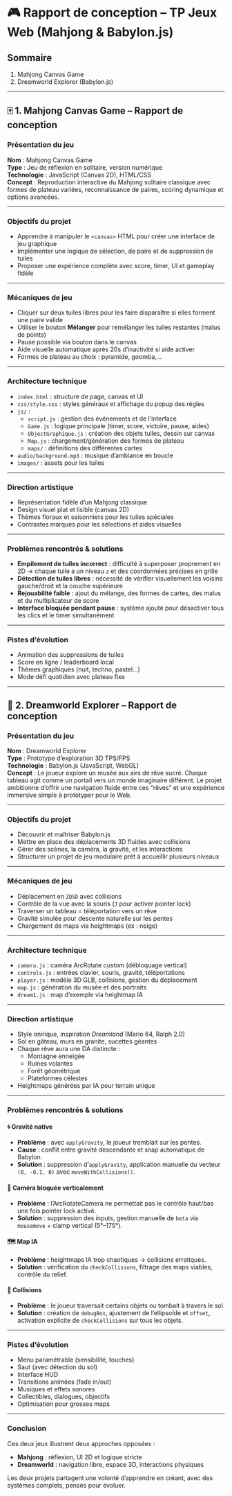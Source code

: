 # 🎮 Rapport de conception – TP Jeux Web (Mahjong & Babylon.js)

## Sommaire

1. Mahjong Canvas Game  
2. Dreamworld Explorer (Babylon.js)

---

## 🀄 1. Mahjong Canvas Game – Rapport de conception

### Présentation du jeu

**Nom** : Mahjong Canvas Game  
**Type** : Jeu de réflexion en solitaire, version numérique  
**Technologie** : JavaScript (Canvas 2D), HTML/CSS  
**Concept** : Reproduction interactive du Mahjong solitaire classique avec formes de plateau variées, reconnaissance de paires, scoring dynamique et options avancées.

---

### Objectifs du projet

- Apprendre à manipuler le `<canvas>` HTML pour créer une interface de jeu graphique
- Implémenter une logique de sélection, de paire et de suppression de tuiles
- Proposer une expérience complète avec score, timer, UI et gameplay fidèle

---

### Mécaniques de jeu

- Cliquer sur deux tuiles libres pour les faire disparaître si elles forment une paire valide
- Utiliser le bouton **Mélanger** pour remélanger les tuiles restantes (malus de points)
- Pause possible via bouton dans le canvas
- Aide visuelle automatique après 20s d’inactivité si aide activer
- Formes de plateau au choix : pyramide, goomba,...

---

### Architecture technique

- `index.html` : structure de page, canvas et UI
- `css/style.css` : styles généraux et affichage du popup des règles
- `js/` :
  - `script.js` : gestion des événements et de l’interface
  - `Game.js` : logique principale (timer, score, victoire, pause, aides)
  - `ObjectGraphique.js` : création des objets tuiles, dessin sur canvas
  - `Map.js` : chargement/génération des formes de plateau
  - `maps/` : définitions des différentes cartes
- `audio/background.mp3` : musique d’ambiance en boucle
- `images/` : assets pour les tuiles

---

### Direction artistique

- Représentation fidèle d’un Mahjong classique
- Design visuel plat et lisible (canvas 2D)
- Thèmes floraux et saisonniers pour les tuiles spéciales
- Contrastes marqués pour les sélections et aides visuelles

---

### Problèmes rencontrés & solutions

- **Empilement de tuiles incorrect** : difficulté à superposer proprement en 2D → chaque tuile a un niveau `z` et des coordonnées précises en grille
- **Détection de tuiles libres** : nécessité de vérifier visuellement les voisins gauche/droit et la couche supérieure
- **Rejouabilité faible** : ajout du mélange, des formes de cartes, des malus et du multiplicateur de score
- **Interface bloquée pendant pause** : système ajouté pour désactiver tous les clics et le timer simultanément

---

### Pistes d’évolution

- Animation des suppressions de tuiles
- Score en ligne / leaderboard local
- Thèmes graphiques (nuit, techno, pastel...)
- Mode défi quotidien avec plateau fixe

---

## 🌌 2. Dreamworld Explorer – Rapport de conception

### Présentation du jeu

**Nom** : Dreamworld Explorer  
**Type** : Prototype d’exploration 3D TPS/FPS  
**Technologie** : Babylon.js (JavaScript, WebGL)  
**Concept** : Le joueur explore un musée aux airs de rêve sucré. Chaque tableau agit comme un portail vers un monde imaginaire différent. Le projet ambitionne d’offrir une navigation fluide entre ces “rêves” et une expérience immersive simple à prototyper pour le Web.

---

### Objectifs du projet

- Découvrir et maîtriser Babylon.js
- Mettre en place des déplacements 3D fluides avec collisions
- Gérer des scènes, la caméra, la gravité, et les interactions
- Structurer un projet de jeu modulaire prêt à accueillir plusieurs niveaux

---

### Mécaniques de jeu

- Déplacement en `ZQSD` avec collisions
- Contrôle de la vue avec la souris (`J` pour activer pointer lock)
- Traverser un tableau = téléportation vers un rêve
- Gravité simulée pour descente naturelle sur les pentes
- Chargement de maps via heightmaps (ex : neige)

---

### Architecture technique

- `camera.js` : caméra ArcRotate custom (débloquage vertical)
- `controls.js` : entrées clavier, souris, gravité, téléportations
- `player.js` : modèle 3D GLB, collisions, gestion du déplacement
- `map.js` : génération du musée et des portraits
- `dream1.js` : map d’exemple via heightmap IA

---

### Direction artistique

- Style onirique, inspiration *Dreamland* (Mario 64, Ralph 2.0)
- Sol en gâteau, murs en granite, sucettes géantes
- Chaque rêve aura une DA distincte :
  - Montagne enneigée
  - Ruines volantes
  - Forêt géométrique
  - Plateformes célestes
- Heightmaps générées par IA pour terrain unique

---

### Problèmes rencontrés & solutions

#### 🌀 Gravité native

- **Problème** : avec `applyGravity`, le joueur tremblait sur les pentes.
- **Cause** : conflit entre gravité descendante et snap automatique de Babylon.
- **Solution** : suppression d’`applyGravity`, application manuelle du vecteur `(0, -0.1, 0)` avec `moveWithCollisions()`.

#### 🎥 Caméra bloquée verticalement

- **Problème** : l’ArcRotateCamera ne permettait pas le contrôle haut/bas une fois pointer lock activé.
- **Solution** : suppression des inputs, gestion manuelle de `beta` via `mousemove` + clamp vertical (5°–175°).

#### 🗺️ Map IA

- **Problème** : heightmaps IA trop chaotiques → collisions erratiques.
- **Solution** : vérification du `checkCollisions`, filtrage des maps viables, contrôle du relief.

#### 🧱 Collisions

- **Problème** : le joueur traversait certains objets ou tombait à travers le sol.
- **Solution** : création de `debugBox`, ajustement de l’ellipsoïde et `offset`, activation explicite de `checkCollisions` sur tous les objets.

---

### Pistes d’évolution

- Menu paramétrable (sensibilité, touches)
- Saut (avec détection du sol)
- Interface HUD
- Transitions animées (fade in/out)
- Musiques et effets sonores
- Collectibles, dialogues, objectifs
- Optimisation pour grosses maps

---

### Conclusion

Ces deux jeux illustrent deux approches opposées :

- **Mahjong** : réflexion, UI 2D et logique stricte
- **Dreamworld** : navigation libre, espace 3D, interactions physiques

Les deux projets partagent une volonté d’apprendre en créant, avec des systèmes complets, pensés pour évoluer.

